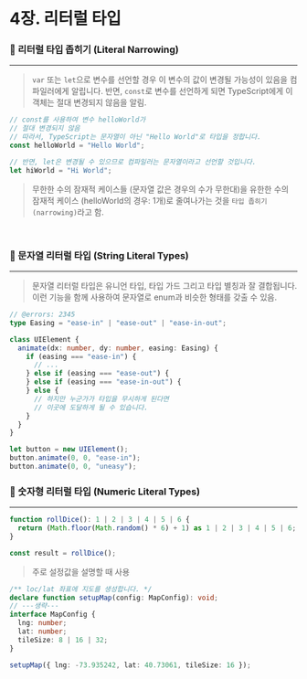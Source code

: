 # 4장. 리터럴 타입

### 🏀 리터럴 타입 좁히기 (Literal Narrowing)

---

> `var` 또는 `let`으로 변수를 선언할 경우 이 변수의 값이 변경될 가능성이 있음을 컴파일러에게 알립니다. 반면, `const`로 변수를 선언하게 되면 TypeScript에게 이 객체는 절대 변경되지 않음을 알림.

```ts
// const를 사용하여 변수 helloWorld가
// 절대 변경되지 않음
// 따라서, TypeScript는 문자열이 아닌 "Hello World"로 타입을 정합니다.
const helloWorld = "Hello World";

// 반면, let은 변경될 수 있으므로 컴파일러는 문자열이라고 선언할 것입니다.
let hiWorld = "Hi World";
```

> 무한한 수의 잠재적 케이스들 (문자열 값은 경우의 수가 무한대)을 유한한 수의 잠재적 케이스 (helloWorld의 경우: 1개)로 줄여나가는 것을 `타입 좁히기 (narrowing)`라고 함.

<br />

### 🏀 문자열 리터럴 타입 (String Literal Types)

---

> 문자열 리터럴 타입은 유니언 타입, 타입 가드 그리고 타입 별칭과 잘 결합됩니다. 이런 기능을 함께 사용하여 문자열로 enum과 비슷한 형태를 갖출 수 있음.

```ts
// @errors: 2345
type Easing = "ease-in" | "ease-out" | "ease-in-out";

class UIElement {
  animate(dx: number, dy: number, easing: Easing) {
    if (easing === "ease-in") {
      // ...
    } else if (easing === "ease-out") {
    } else if (easing === "ease-in-out") {
    } else {
      // 하지만 누군가가 타입을 무시하게 된다면
      // 이곳에 도달하게 될 수 있습니다.
    }
  }
}

let button = new UIElement();
button.animate(0, 0, "ease-in");
button.animate(0, 0, "uneasy");
```

### 🏀 숫자형 리터럴 타입 (Numeric Literal Types)

---

```ts
function rollDice(): 1 | 2 | 3 | 4 | 5 | 6 {
  return (Math.floor(Math.random() * 6) + 1) as 1 | 2 | 3 | 4 | 5 | 6;
}

const result = rollDice();
```

> 주로 설정값을 설명할 때 사용

```ts
/** loc/lat 좌표에 지도를 생성합니다. */
declare function setupMap(config: MapConfig): void;
// ---생략---
interface MapConfig {
  lng: number;
  lat: number;
  tileSize: 8 | 16 | 32;
}

setupMap({ lng: -73.935242, lat: 40.73061, tileSize: 16 });
```
